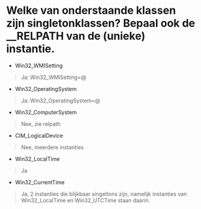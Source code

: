 # Welke van onderstaande klassen zijn singletonklassen? Bepaal ook de __RELPATH van de (unieke) instantie.

- Win32_WMISetting
>Ja: Win32_WMISetting=@

- Win32_OperatingSystem
>Ja: Win32_OperatingSystem=@

- Win32_ComputerSystem
>Nee, zie relpath

- CIM_LogicalDevice
>Nee, meerdere instanties

- Win32_LocalTime
>Ja

- Win32_CurrentTime
>Ja, 2 instanties die blijkbaar singeltons zijn, namelijk instanties van Win32_LocalTime en Win32_UTCTime staan daarin.